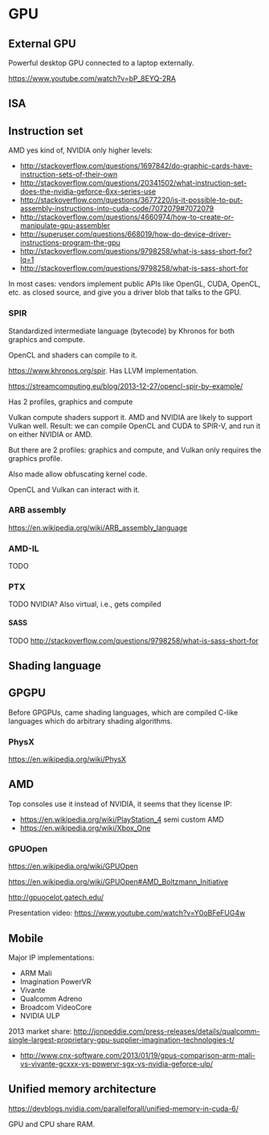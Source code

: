 # GPU

## External GPU

Powerful desktop GPU connected to a laptop externally.

<https://www.youtube.com/watch?v=bP_8EYQ-2RA>

## ISA

## Instruction set

AMD yes kind of, NVIDIA only higher levels:

- <http://stackoverflow.com/questions/1697842/do-graphic-cards-have-instruction-sets-of-their-own>
- <http://stackoverflow.com/questions/20341502/what-instruction-set-does-the-nvidia-geforce-6xx-series-use>
- <http://stackoverflow.com/questions/3677220/is-it-possible-to-put-assembly-instructions-into-cuda-code/7072079#7072079>
- <http://stackoverflow.com/questions/4660974/how-to-create-or-manipulate-gpu-assembler>
- <http://superuser.com/questions/668019/how-do-device-driver-instructions-program-the-gpu>
- <http://stackoverflow.com/questions/9798258/what-is-sass-short-for?lq=1>
- <http://stackoverflow.com/questions/9798258/what-is-sass-short-for>

In most cases: vendors implement public APIs like OpenGL, CUDA, OpenCL, etc. as closed source, and give you a driver blob that talks to the GPU.

### SPIR

Standardized intermediate language (bytecode) by Khronos for both graphics and compute.

OpenCL and shaders can compile to it.

<https://www.khronos.org/spir>. Has LLVM implementation.

<https://streamcomputing.eu/blog/2013-12-27/opencl-spir-by-example/>

Has 2 profiles, graphics and compute

Vulkan compute shaders support it. AMD and NVIDIA are likely to support Vulkan well. Result: we can compile OpenCL and CUDA to SPIR-V, and run it on either NVIDIA or AMD.

But there are 2 profiles: graphics and compute, and Vulkan only requires the graphics profile.

Also made allow obfuscating kernel code.

OpenCL and Vulkan can interact with it.

### ARB assembly

https://en.wikipedia.org/wiki/ARB_assembly_language

### AMD-IL

TODO

### PTX

TODO NVIDIA? Also virtual, i.e., gets compiled

#### SASS

TODO http://stackoverflow.com/questions/9798258/what-is-sass-short-for

## Shading language

## GPGPU

Before GPGPUs, came shading languages, which are compiled C-like languages which do arbitrary shading algorithms.

### PhysX

<https://en.wikipedia.org/wiki/PhysX>

## AMD

Top consoles use it instead of NVIDIA, it seems that they license IP:

- <https://en.wikipedia.org/wiki/PlayStation_4> semi custom AMD
- <https://en.wikipedia.org/wiki/Xbox_One>

### GPUOpen

<https://en.wikipedia.org/wiki/GPUOpen>

<https://en.wikipedia.org/wiki/GPUOpen#AMD_Boltzmann_Initiative>

<http://gpuocelot.gatech.edu/>

Presentation video: <https://www.youtube.com/watch?v=Y0oBFeFUG4w>

## Mobile

Major IP implementations:

- ARM Mali
- Imagination PowerVR
- Vivante
- Qualcomm Adreno
- Broadcom VideoCore
- NVIDIA ULP

2013 market share: <http://jonpeddie.com/press-releases/details/qualcomm-single-largest-proprietary-gpu-supplier-imagination-technologies-t/>

- http://www.cnx-software.com/2013/01/19/gpus-comparison-arm-mali-vs-vivante-gcxxx-vs-powervr-sgx-vs-nvidia-geforce-ulp/

## Unified memory architecture

<https://devblogs.nvidia.com/parallelforall/unified-memory-in-cuda-6/>

GPU and CPU share RAM.
